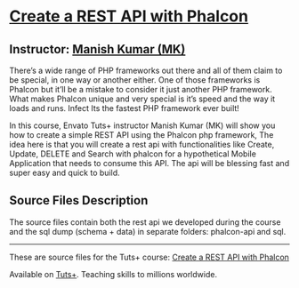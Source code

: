 # [Create a REST API with Phalcon][published url]
## Instructor: [Manish Kumar (MK)][instructor url]


There’s a wide range of PHP frameworks out there and all of them claim to be special, in one way or another either. One of those frameworks is Phalcon but it’ll be a mistake to consider it just another PHP framework. What makes Phalcon unique and very special is it’s speed and the way it loads and runs. Infect Its the fastest PHP framework ever built!

In this course, Envato Tuts+ instructor Manish Kumar (MK) will show you how to create a simple REST API using the Phalcon php framework, The idea here is that you will create a rest api with functionalities like Create, Update, DELETE and Search with phalcon for a hypothetical Mobile Application that needs to consume this API. The api will be blessing fast and super easy and quick to build.



## Source Files Description


The source files contain both the rest api we developed during the course and the sql dump (schema + data) in separate folders: phalcon-api and sql.

------

These are source files for the Tuts+ course: [Create a REST API with Phalcon][published url]

Available on [Tuts+](https://tutsplus.com). Teaching skills to millions worldwide.

[published url]: https://code.tutsplus.com/courses/create-a-rest-api-with-phalcon
[instructor url]: https://tutsplus.com/authors/manish-kumar